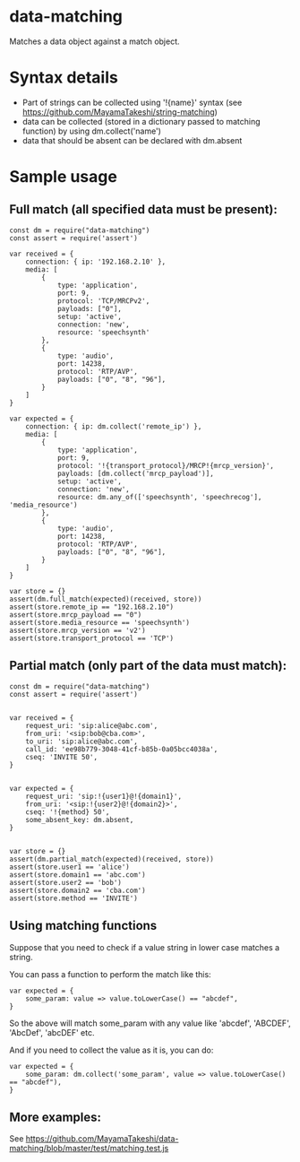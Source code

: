 # data-matching
Matches a data object against a match object.

# Syntax details
  - Part of strings can be collected using '!{name}' syntax (see https://github.com/MayamaTakeshi/string-matching)
  - data can be collected (stored in a dictionary passed to matching function) by using dm.collect('name')
  - data that should be absent can be declared with dm.absent

# Sample usage

## Full match (all specified data must be present):
```
const dm = require("data-matching")
const assert = require('assert')

var received = {
	connection: { ip: '192.168.2.10' },
	media: [
		{
			type: 'application',
			port: 9,
			protocol: 'TCP/MRCPv2',
			payloads: ["0"],
			setup: 'active',
			connection: 'new',
			resource: 'speechsynth'
		},
		{
			type: 'audio',
			port: 14238,
			protocol: 'RTP/AVP',
			payloads: ["0", "8", "96"],
		}
	]
}

var expected = {
	connection: { ip: dm.collect('remote_ip') },
	media: [
		{
			type: 'application',
			port: 9,
			protocol: '!{transport_protocol}/MRCP!{mrcp_version}',
			payloads: [dm.collect('mrcp_payload')],
			setup: 'active',
			connection: 'new',
			resource: dm.any_of(['speechsynth', 'speechrecog'], 'media_resource')
		},
		{
			type: 'audio',
			port: 14238,
			protocol: 'RTP/AVP',
			payloads: ["0", "8", "96"],
		}
	]
}

var store = {}
assert(dm.full_match(expected)(received, store))
assert(store.remote_ip == "192.168.2.10")
assert(store.mrcp_payload == "0")
assert(store.media_resource == 'speechsynth')
assert(store.mrcp_version == 'v2')
assert(store.transport_protocol == 'TCP')
```


## Partial match (only part of the data must match):
```
const dm = require("data-matching")
const assert = require('assert')


var received = {
	request_uri: 'sip:alice@abc.com',
	from_uri: '<sip:bob@cba.com>',
	to_uri: 'sip:alice@abc.com',
	call_id: 'ee98b779-3048-41cf-b85b-0a05bcc4038a',
	cseq: 'INVITE 50',
}


var expected = {
	request_uri: 'sip:!{user1}@!{domain1}',
	from_uri: '<sip:!{user2}@!{domain2}>',
	cseq: '!{method} 50',
	some_absent_key: dm.absent,
}


var store = {}
assert(dm.partial_match(expected)(received, store))
assert(store.user1 == 'alice')
assert(store.domain1 == 'abc.com')
assert(store.user2 == 'bob')
assert(store.domain2 == 'cba.com')
assert(store.method == 'INVITE')
```
## Using matching functions

Suppose that you need to check if a value string in lower case matches a string.

You can pass a function to perform the match like this:
```
var expected = {
    some_param: value => value.toLowerCase() == "abcdef",
}
```
So the above will match some_param with any value like 'abcdef', 'ABCDEF', 'AbcDef', 'abcDEF' etc.

And if you need to collect the value as it is, you can do:
```
var expected = {
    some_param: dm.collect('some_param', value => value.toLowerCase() == "abcdef"),
}
```


## More examples:

See https://github.com/MayamaTakeshi/data-matching/blob/master/test/matching.test.js


